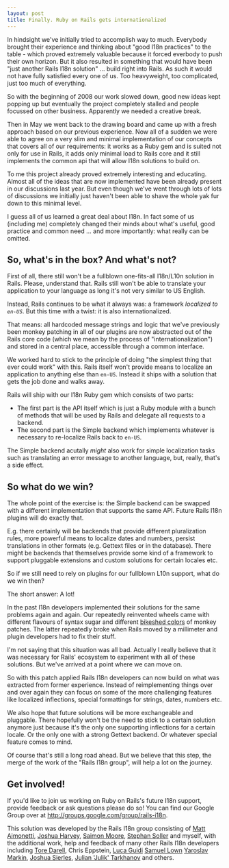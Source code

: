 ```yaml
--- 
layout: post
title: Finally. Ruby on Rails gets internationalized
---
```

<p>In hindsight we've initially tried to accomplish way to much. Everybody
brought their experience and thinking about "good I18n practices" to the table
- which proved extremely valuable because it forced everbody to push their own
horizon. But it also resulted in something that would have been "just another
Rails I18n solution" ... build right into Rails. As such it would not have
fully satisfied every one of us. Too heavyweight, too complicated, just too
much of everything.</p>

<p>So with the beginning of 2008 our work slowed down, good new ideas kept
popping up but eventually the project completely stalled and people focussed
on other business. Apparently we needed a creative break. </p>

<p>Then in May we went back to the drawing board and came up with a fresh
approach based on our previous experience. Now all of a sudden we were able to
agree on a very slim and minimal implementation of our concepts that covers
all of our requirements: it works as a Ruby gem and is suited not only for use
in Rails, it adds only minimal load to Rails core and it still implements the
common api that will allow I18n solutions to build on.</p>

<p>To me this project already proved extremely interesting and educating.
Almost all of the ideas that are now implemented have been already present in
our discussions last year. But even though we've went through lots of lots of
discussions we initially just haven't been able to shave the whole yak fur
down to this minimal level.</p>

<p>I guess all of us learned a great deal about I18n. In fact some of us
(including me) completely changed their minds about what's useful, good
practice and common need ... and more importantly: what really can be
omitted.</p>

<h2>So, what's in the box? And what's not?</h2>

<p>First of all, there still won't be a fullblown one-fits-all I18n/L10n
solution in Rails. Please, understand that. Rails still won't be able to
translate your application to your language as long it's not very similar to
US English.</p>

<p>Instead, Rails continues to be what it always was: a framework
<em>localized to <code>en-US</code></em>. But this time with a twist: it is
also internationalized.</p>

<p>That means: all hardcoded message strings and logic that we've previously
been monkey patching in all of our plugins are now abstracted out of the Rails
core code (which we mean by the process of "internationalization") and stored
in a central place, accessible through a common interface.</p>

<p>We worked hard to stick to the principle of doing "the simplest thing that
ever could work" with this. Rails itself won't provide means to localize an
application to anything else than <code>en-US</code>. Instead it ships with a
solution that gets the job done and walks away.</p>

<p>Rails will ship with our I18n Ruby gem which consists of two parts: </p>

<ul>
<li>The first part is the API itself which is just a Ruby module with a bunch
of methods that will be used by Rails and delegate all requests to a
backend.</li>
<li>The second part is the Simple backend which implements whatever is
necessary to re-localize Rails back to <code>en-US</code>.</li>
</ul>

<p>The Simple backend acutally <em>might</em> also work for simple
localization tasks such as translating an error message to another language,
but, really, that's a side effect.</p>

<h2>So what do we win?</h2>

<p>The whole point of the exercise is: the Simple backend can be swapped with
a different implementation that supports the same API. Future Rails I18n
plugins will do exactly that.</p>

<p>E.g. there certainly will be backends that provide different pluralization
rules, more powerful means to localize dates and numbers, persist translations
in other formats (e.g. Gettext files or in the database). There might be
backends that themselves provide some kind of a framework to support pluggable
extensions and custom solutions for certain locales etc.</p>

<p>So if we still need to rely on plugins for our fullblown L10n support, what
do we win then?</p>

<p>The short answer: A lot!</p>

<p>In the past I18n developers implemented their solutions for the same
problems again and again. Our repeatedly reinvented wheels came with different
flavours of syntax sugar and different <a href="http://www.bikeshed.com/"
title="Why Should I Care What Color the Bikeshed Is?">bikeshed colors</a> of
monkey patches. The latter repeatedly broke when Rails moved by a millimeter
and plugin developers had to fix their stuff.</p>

<p>I'm not saying that this situation was all bad. Actually I really believe
that it was necessary for Rails' ecosystem to experiment with all of these
solutions. But we've arrived at a point where we can move on.</p>

<p>So with this patch applied Rails I18n developers can now build on what was
extracted from former experience. Instead of reimplementing things over and
over again they can focus on some of the more challenging features like
localized inflections, special formattings for strings, dates, numbers
etc.</p>

<p>We also hope that future solutions will be more exchangeable and
pluggable. There hopefully won't be the need to stick to a certain solution
anymore just because it's the only one supporting inflections for a certain
locale. Or the only one with a strong Gettext backend. Or whatever special
feature comes to mind.</p>

<p>Of course that's still a long road ahead. But we believe that this step,
the merge of the work of the "Rails I18n group", will help a lot on the
journey.</p>

<h2>Get involved!</h2>

<p>If you'd like to join us working on Ruby on Rails's future I18n support, provide
feedback or ask questions please do so! You can find our Google Group over at
<a href="http://groups.google.com/group/rails-i18n" title="rails-i18n | Google
Groups">http://groups.google.com/group/rails-i18n</a>.</p>

<p>This solution was developed by the Rails I18n group consisting of 
<a href="http://railsontherun.com">Matt Aimonetti</a>,
<a href="http://www.workingwithrails.com/person/759-joshua-harvey">Joshua Harvey</a>,
<a href="http://saimonmoore.net">Saimon Moore</a>,
<a href="http://www.arkanis-development.de">Stephan Soller</a> and 
myself, 
with the additional work, help and feedback of many other Rails I18n developers 
including
<a href="http://tore.darell.no/">Tore Darell</a>,
Chris Eppstein,
<a href="http://www.lucaguidi.com">Luca Guidi</a> 
<a href="http://www.samlown.com">Samuel Lown</a>
<a href="http://www.markin.net">Yaroslav Markin</a>,
<a href="http://workingwithrails.com/person/5064-joshua-sierles">Joshua Sierles</a>,
<a href="http://julik.nl/">Julian 'Julik' Tarkhanov</a>
and others.</p>
